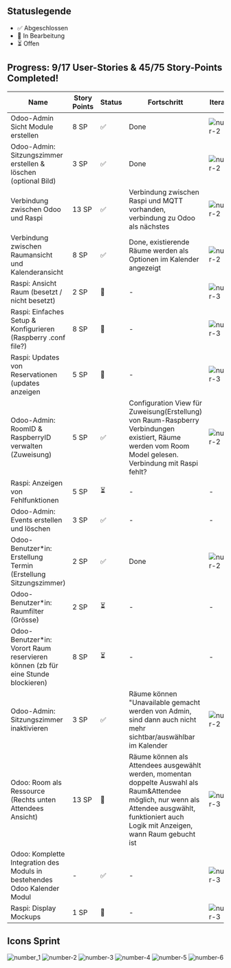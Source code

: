 ## Statuslegende
- ✅ Abgeschlossen
- 🔄 In Bearbeitung
- ⏳ Offen

## Progress: 9/17 User-Stories  &  45/75 Story-Points Completed!



| Name | Story Points | Status | Fortschritt | Iteration|
| - | - | - | - | - |
| Odoo-Admin Sicht Module erstellen | 8 SP | ✅ | Done | ![number-2](https://github.com/user-attachments/assets/68ccd9a0-3247-4551-859f-72538872b16e) |
| Odoo-Admin: Sitzungszimmer erstellen & löschen (optional Bild) |  3 SP | ✅ | Done | ![number-2](https://github.com/user-attachments/assets/68ccd9a0-3247-4551-859f-72538872b16e) |
| Verbindung zwischen Odoo und Raspi | 13 SP | ✅ | Verbindung zwischen Raspi und MQTT vorhanden, verbindung zu Odoo als nächstes | ![number-2](https://github.com/user-attachments/assets/68ccd9a0-3247-4551-859f-72538872b16e) |
| Verbindung zwischen Raumansicht und Kalenderansicht | 8 SP | ✅ | Done, existierende Räume werden als Optionen im Kalender angezeigt | ![number-2](https://github.com/user-attachments/assets/68ccd9a0-3247-4551-859f-72538872b16e) |
| Raspi: Ansicht Raum (besetzt / nicht besetzt) | 2 SP | 🔄 | - | ![number-3](https://github.com/user-attachments/assets/a2e7514a-eab8-4d23-9c87-cd58b247637b) |
| Raspi: Einfaches Setup & Konfigurieren (Raspberry .conf file?) | 8 SP | 🔄 | - | ![number-3](https://github.com/user-attachments/assets/a2e7514a-eab8-4d23-9c87-cd58b247637b) |
| Raspi: Updates von Reservationen (updates anzeigen | 5 SP | 🔄 | - | ![number-3](https://github.com/user-attachments/assets/a2e7514a-eab8-4d23-9c87-cd58b247637b) |
| Odoo-Admin: RoomID & RaspberryID verwalten (Zuweisung) | 5 SP | ✅ | Configuration View für Zuweisung(Erstellung) von Raum-Raspberry Verbindungen existiert, Räume werden vom Room Model gelesen. Verbindung mit Raspi fehlt? | ![number-2](https://github.com/user-attachments/assets/68ccd9a0-3247-4551-859f-72538872b16e) |
| Raspi: Anzeigen von Fehlfunktionen | 5 SP | ⏳ | - | - |
| Odoo-Admin: Events erstellen und löschen | 3 SP |	✅ | - | - |
| Odoo-Benutzer*in: Erstellung Termin (Erstellung Sitzungszimmer) | 2 SP | ✅ | Done | ![number-2](https://github.com/user-attachments/assets/68ccd9a0-3247-4551-859f-72538872b16e) |
| Odoo-Benutzer*in: Raumfilter (Grösse) | 2 SP | ⏳ | - | - |
| Odoo-Benutzer*in: Vorort Raum reservieren können (zb für eine Stunde blockieren) | 8 SP | ⏳ | - | - |
| Odoo-Admin: Sitzungszimmer inaktivieren | 3 SP | ✅ | Räume können "Unavailable gemacht werden von Admin, sind dann auch nicht mehr sichtbar/auswählbar im Kalender | ![number-2](https://github.com/user-attachments/assets/68ccd9a0-3247-4551-859f-72538872b16e) |
|Odoo: Room als Ressource (Rechts unten Attendees Ansicht) | 13 SP | 🔄 | Räume können als Attendees ausgewählt werden, momentan doppelte Auswahl als Raum&Attendee möglich, nur wenn als Attendee ausgwählt, funktioniert auch Logik mit Anzeigen, wann Raum gebucht ist | ![number-3](https://github.com/user-attachments/assets/a2e7514a-eab8-4d23-9c87-cd58b247637b) |
|Odoo: Komplette Integration des Moduls in bestehendes Odoo Kalender Modul | - | ✅ | - | ![number-3](https://github.com/user-attachments/assets/a2e7514a-eab8-4d23-9c87-cd58b247637b) |
| Raspi: Display Mockups| 1 SP | 🔄 | - | ![number-3](https://github.com/user-attachments/assets/a2e7514a-eab8-4d23-9c87-cd58b247637b) |


## Icons Sprint
![number_1](https://github.com/user-attachments/assets/bbe38118-da83-4838-b7c0-5f99985cf19e)
![number-2](https://github.com/user-attachments/assets/68ccd9a0-3247-4551-859f-72538872b16e)
![number-3](https://github.com/user-attachments/assets/a2e7514a-eab8-4d23-9c87-cd58b247637b)
![number-4](https://github.com/user-attachments/assets/696ba4ec-7ae3-43aa-b56b-872d033213b4)
![number-5](https://github.com/user-attachments/assets/5291c3c6-1edf-4b7e-b917-f295ddcf9b6b)
![number-6](https://github.com/user-attachments/assets/14aaa3f9-8ea0-4603-a5e9-d4507dc9185c)
